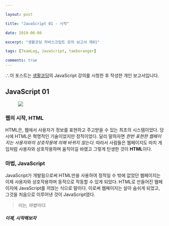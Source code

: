 ```yaml
---

layout: post

title: "JavaScript 01 - 시작"

date: 2019-06-08

excerpt: "생활코딩 자바스크립트 강의 보고서 제01"

tags: [TeamLog, JavaScript, taeboranger]

comments: true
---
```


∴이 포스트는 [생활코딩](https://www.youtube.com/playlist?list=PLuHgQVnccGMBB348PWRN0fREzYcYgFybf)의 JavaScript 강의를 시청한 후 작성한 개인 보고서입니다.

## JavaScript 01


<figure class="half">
    <a href="https://www.lform.com/_assets/packages/wp/assets/uploaded/2017/08/lform_javascript_blog_header_image-1600x1080.jpg"><img src="https://www.lform.com/_assets/packages/wp/assets/uploaded/2017/08/lform_javascript_blog_header_image-1600x1080.jpg"></a>
</figure>

### 웹의 시작, HTML

HTML은, 웹에서 사용자가 정보를 표현하고 주고받을 수 있는 최초의 시스템이었다. 당시에 HTML은 혁명적인 기술이었지만 정적이었다. 달리 말하자면 *한번 표현한 웹페이지는 사용자와의 상호작용에 의해 바뀌지 않는다*. 따라서 사람들은 웹페이지도 마치 게임처럼 사용자와 상호작용하며 움직이길 바랬고 그렇게 탄생한 것이 **HTML**이다.

### 마법, JavaScript

JavaScript가 개발됨으로써 HTML만을 사용하여 정적일 수 밖에 없었던 웹페이지는 이제 사용자와 상호작용하며 동적으로 작동할 수 있게 되었다. HTML로 만들어진 웹페이지에 JavaScript를 끼얹는 식으로 말이다. 이로써 웹페이지는 살아 숨쉬게 되었고, 그것을 처음으로 이루어낸 것이 JavaScript였다.

> *이는, 마법이다.*

##### 이제, 시작해보자
